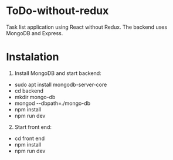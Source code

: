 
# ToDo-without-redux
Task list application using React without Redux. The backend uses MongoDB and Express.


# Instalation

1. Install MongoDB and start backend:
- sudo apt install mongodb-server-core
- cd backend
- mkdir mongo-db
- mongod --dbpath=./mongo-db
- npm install
- npm run dev

2. Start front end:
- cd front end
- npm install
- npm run dev


